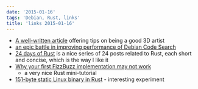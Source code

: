 ```yaml
---
date: '2015-01-16'
tags: 'Debian, Rust, links'
title: 'links 2015-01-16'
---
```


-   [A well-written article] offering tips on being a good 3D artist
-   [an epic battle in improving performance of Debian Code Search]
-   [24 days of Rust] is a nice series of 24 posts related to Rust, each
    short and concise, which is the way I like it
-   [Why your first FizzBuzz implementation may not work]
    -   a very nice Rust mini-tutorial
-   [151-byte static Linux binary in Rust] - interesting experiment

  [A well-written article]: http://glenmoyes.com/articles/to_those_learning_3d
  [an epic battle in improving performance of Debian Code Search]: https://people.debian.org/~stapelberg//2014/12/23/code-search-taming-the-latency-tail
  [24 days of Rust]: https://siciarz.net/tag/24%20days%20of%20rust
  [Why your first FizzBuzz implementation may not work]: http://chrismorgan.info/blog/rust-fizzbuzz.html
  [151-byte static Linux binary in Rust]: http://mainisusuallyafunction.blogspot.com/2015/01/151-byte-static-linux-binary-in-rust.html
